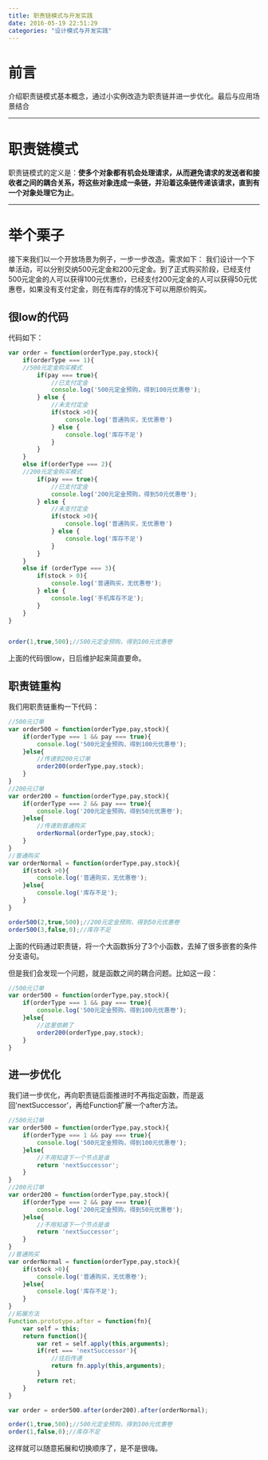 ```yaml
---
title: 职责链模式与开发实践
date: 2016-05-19 22:51:29
categories: "设计模式与开发实践"
---
```


# **前言**
介绍职责链模式基本概念，通过小实例改造为职责链并进一步优化。最后与应用场景结合

---

# **职责链模式**

职责链模式的定义是：**使多个对象都有机会处理请求，从而避免请求的发送者和接收者之间的耦合关系，将这些对象连成一条链，并沿着这条链传递该请求，直到有一个对象处理它为止**。

---

# **举个栗子**

接下来我们以一个开放场景为例子，一步一步改造。需求如下：
我们设计一个下单活动，可以分别交纳500元定金和200元定金。到了正式购买阶段，已经支付500元定金的人可以获得100元优惠价，已经支付200元定金的人可以获得50元优惠卷，如果没有支付定金，则在有库存的情况下可以用原价购买。

## **很low的代码**

代码如下：

``` javascript
var order = function(orderType,pay,stock){
    if(orderType === 1){
    //500元定金购买模式
        if(pay === true){
            //已支付定金
            console.log('500元定金预购，得到100元优惠卷');
        } else {
            //未支付定金
            if(stock >0){
                console.log('普通购买，无优惠卷')
            } else {
                console.log('库存不足')
            }
        }
    }
    else if(orderType === 2){
    //200元定金购买模式
        if(pay === true){
            //已支付定金
            console.log('200元定金预购，得到50元优惠卷');
        } else {
            //未支付定金
            if(stock >0){
                console.log('普通购买，无优惠卷')
            } else {
                console.log('库存不足')
            }
        }
    }    
    else if (orderType === 3){
        if(stock > 0){
            console.log('普通购买，无优惠卷');
        } else {
            console.log('手机库存不足');
        }
    }
}


order(1,true,500);//500元定金预购，得到100元优惠卷

```

上面的代码很low，日后维护起来简直要命。



## **职责链重构**

我们用职责链重构一下代码：

``` javascript
//500元订单
var order500 = function(orderType,pay,stock){
    if(orderType === 1 && pay === true){
        console.log('500元定金预购，得到100元优惠卷');
    }else{
        //传递到200元订单
        order200(orderType,pay,stock);
    }
}
//200元订单
var order200 = function(orderType,pay,stock){
    if(orderType === 2 && pay === true){
        console.log('200元定金预购，得到50元优惠卷');
    }else{
        //传递到普通购买
        orderNormal(orderType,pay,stock);
    }
}
//普通购买
var orderNormal = function(orderType,pay,stock){
    if(stock >0){
        console.log('普通购买，无优惠卷');
    }else{
        console.log('库存不足');
    }
}

order500(2,true,500);//200元定金预购，得到50元优惠卷
order500(3,false,0);//库存不足

```

上面的代码通过职责链，将一个大函数拆分了3个小函数，去掉了很多嵌套的条件分支语句。

但是我们会发现一个问题，就是函数之间的耦合问题。比如这一段：
``` javascript
//500元订单
var order500 = function(orderType,pay,stock){
    if(orderType === 1 && pay === true){
        console.log('500元定金预购，得到100元优惠卷');
    }else{
        //这里依赖了
        order200(orderType,pay,stock);
    }
}

```

## **进一步优化**

我们进一步优化，再向职责链后面推进时不再指定函数，而是返回'nextSuccessor'，再给Function扩展一个after方法。
``` javascript
//500元订单
var order500 = function(orderType,pay,stock){
    if(orderType === 1 && pay === true){
        console.log('500元定金预购，得到100元优惠卷');
    }else{
        //不用知道下一个节点是谁
        return 'nextSuccessor';
    }
}
//200元订单
var order200 = function(orderType,pay,stock){
    if(orderType === 2 && pay === true){
        console.log('200元定金预购，得到50元优惠卷');
    }else{
        //不用知道下一个节点是谁
        return 'nextSuccessor';
    }
}
//普通购买
var orderNormal = function(orderType,pay,stock){
    if(stock >0){
        console.log('普通购买，无优惠卷');
    }else{
        console.log('库存不足');
    }
}
//拓展方法
Function.prototype.after = function(fn){
    var self = this;
    return function(){
        var ret = self.apply(this,arguments);
        if(ret === 'nextSuccessor'){
            //往后传递
            return fn.apply(this,arguments);
        }
        return ret;
    }
}

var order = order500.after(order200).after(orderNormal);

order(1,true,500);//500元定金预购，得到100元优惠卷
order(1,false,0);//库存不足

```

这样就可以随意拓展和切换顺序了，是不是很嗨。

